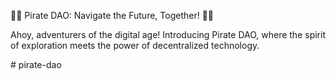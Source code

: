 🏴‍☠️ Pirate DAO: Navigate the Future, Together! 🏴‍☠️

Ahoy, adventurers of the digital age! Introducing Pirate DAO, where the spirit of exploration meets the power of decentralized technology.

#   p i r a t e - d a o  
 